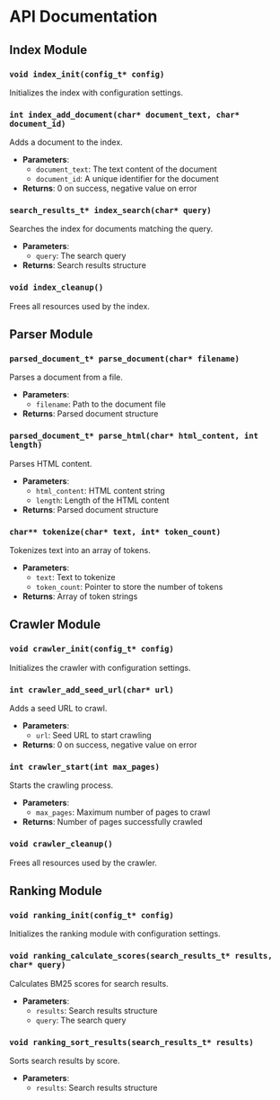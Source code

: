 # API Documentation

## Index Module

### `void index_init(config_t* config)`
Initializes the index with configuration settings.

### `int index_add_document(char* document_text, char* document_id)`
Adds a document to the index.
- **Parameters**:
  - `document_text`: The text content of the document
  - `document_id`: A unique identifier for the document
- **Returns**: 0 on success, negative value on error

### `search_results_t* index_search(char* query)`
Searches the index for documents matching the query.
- **Parameters**:
  - `query`: The search query
- **Returns**: Search results structure

### `void index_cleanup()`
Frees all resources used by the index.

## Parser Module

### `parsed_document_t* parse_document(char* filename)`
Parses a document from a file.
- **Parameters**:
  - `filename`: Path to the document file
- **Returns**: Parsed document structure

### `parsed_document_t* parse_html(char* html_content, int length)`
Parses HTML content.
- **Parameters**:
  - `html_content`: HTML content string
  - `length`: Length of the HTML content
- **Returns**: Parsed document structure

### `char** tokenize(char* text, int* token_count)`
Tokenizes text into an array of tokens.
- **Parameters**:
  - `text`: Text to tokenize
  - `token_count`: Pointer to store the number of tokens
- **Returns**: Array of token strings

## Crawler Module

### `void crawler_init(config_t* config)`
Initializes the crawler with configuration settings.

### `int crawler_add_seed_url(char* url)`
Adds a seed URL to crawl.
- **Parameters**:
  - `url`: Seed URL to start crawling
- **Returns**: 0 on success, negative value on error

### `int crawler_start(int max_pages)`
Starts the crawling process.
- **Parameters**:
  - `max_pages`: Maximum number of pages to crawl
- **Returns**: Number of pages successfully crawled

### `void crawler_cleanup()`
Frees all resources used by the crawler.

## Ranking Module

### `void ranking_init(config_t* config)`
Initializes the ranking module with configuration settings.

### `void ranking_calculate_scores(search_results_t* results, char* query)`
Calculates BM25 scores for search results.
- **Parameters**:
  - `results`: Search results structure
  - `query`: The search query

### `void ranking_sort_results(search_results_t* results)`
Sorts search results by score.
- **Parameters**:
  - `results`: Search results structure
